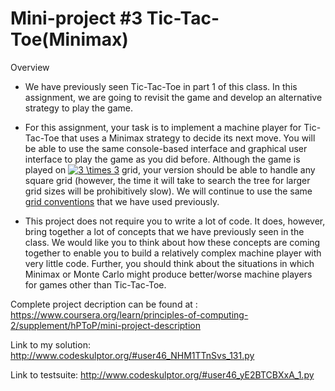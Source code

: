# Mini-project #3 Tic-Tac-Toe(Minimax)

Overview
* We have previously seen Tic-Tac-Toe in part 1 of this class. In this assignment, we are going to revisit the game and develop an alternative strategy to play the game.

* For this assignment, your task is to implement a machine player for Tic-Tac-Toe that uses a Minimax strategy to decide its next move. You will be able to use the same console-based interface and graphical user interface to play the game as you did before. Although the game is played on <a href="https://www.codecogs.com/eqnedit.php?latex=3&space;\times&space;3" target="_blank"><img src="https://latex.codecogs.com/gif.latex?3&space;\times&space;3" title="3 \times 3" /></a> grid, your version should be able to handle any square grid (however, the time it will take to search the tree for larger grid sizes will be prohibitively slow). We will continue to use the same [grid conventions](https://www.coursera.org/learn/principles-of-computing-2/supplement/2DOSk/math-notes-on-grid-representations) that we have used previously.

* This project does not require you to write a lot of code. It does, however, bring together a lot of concepts that we have previously seen in the class. We would like you to think about how these concepts are coming together to enable you to build a relatively complex machine player with very little code. Further, you should think about the situations in which Minimax or Monte Carlo might produce better/worse machine players for games other than Tic-Tac-Toe.

Complete project decription can be found at : 
<https://www.coursera.org/learn/principles-of-computing-2/supplement/hPToP/mini-project-description>

Link to my solution:
<http://www.codeskulptor.org/#user46_NHM1TTnSvs_131.py>

Link to testsuite:
<http://www.codeskulptor.org/#user46_yE2BTCBXxA_1.py>